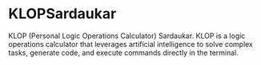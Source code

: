 # KLOPSardaukar
KLOP (Personal Logic Operations Calculator) Sardaukar.  KLOP is a logic operations calculator that leverages artificial intelligence to solve complex tasks, generate code, and execute commands directly in the terminal.
